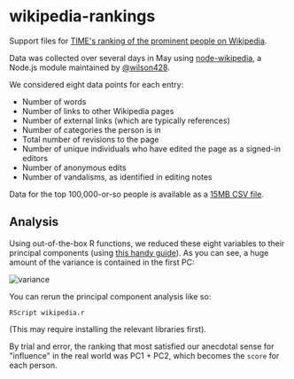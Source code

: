 wikipedia-rankings
==================

Support files for [TIME's ranking of the prominent people on Wikipedia](http://ti.me/1nx24ty).

Data was collected over several days in May using [node-wikipedia](https://www.npmjs.org/package/node-wikipedia), a Node.js module maintained by [@wilson428](https://github.com/wilson428).

We considered eight data points for each entry:

+ Number of words
+ Number of links to other Wikipedia pages
+ Number of external links (which are typically references)
+ Number of categories the person is in
+ Total number of revisions to the page
+ Number of unique individuals who have edited the page as a signed-in editors
+ Number of anonymous edits
+ Number of vandalisms, as identified in editing notes 

Data for the top 100,000-or-so people is available as a [15MB CSV file](/people.csv).

## Analysis

Using out-of-the-box R functions, we reduced these eight variables to their principal components (using [this handy guide](http://little-book-of-r-for-multivariate-analysis.readthedocs.org/en/latest/src/multivariateanalysis.html#principal-component-analysis)). As you can see, a huge amount of the variance is contained in the first PC:

![variance](https://raw.githubusercontent.com/TimeMagazine/wikipedia-rankings/master/variance.png)

You can rerun the principal component analysis like so:

	RScript wikipedia.r

(This may require installing the relevant libraries first).

By trial and error, the ranking that most satisfied our anecdotal sense for "influence" in the real world was PC1 + PC2, which becomes the `score` for each person.